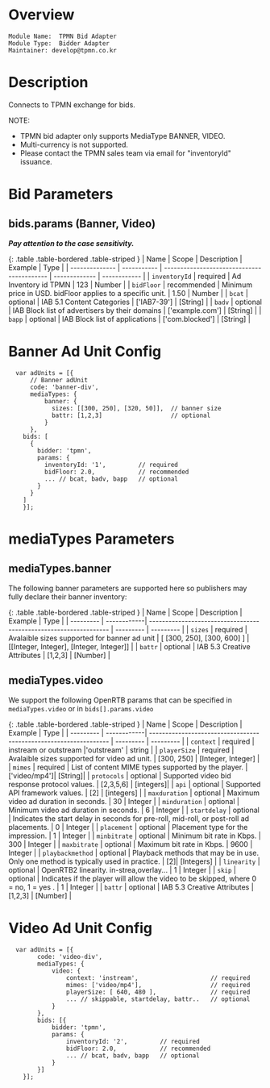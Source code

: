 # Overview

```
Module Name:  TPMN Bid Adapter
Module Type:  Bidder Adapter
Maintainer: develop@tpmn.co.kr
```

# Description

Connects to TPMN exchange for bids.

NOTE:
- TPMN bid adapter only supports MediaType BANNER, VIDEO.
- Multi-currency is not supported.
- Please contact the TPMN sales team via email for "inventoryId" issuance.


# Bid Parameters

## bids.params (Banner, Video)
***Pay attention to the case sensitivity.***

{: .table .table-bordered .table-striped }
|       Name     |    Scope    |                 Description                |    Example    |     Type     |
| -------------- | ----------- | ------------------------------------------ | ------------- | ------------ |
| `inventoryId` | required | Ad Inventory id TPMN | 123 | Number |
| `bidFloor` | recommended | Minimum price in USD. bidFloor applies to a specific unit. | 1.50 | Number |
| `bcat` | optional | IAB 5.1 Content Categories | ['IAB7-39'] | [String] |
| `badv` | optional | IAB Block list of advertisers by their domains | ['example.com'] | [String] |
| `bapp` | optional | IAB Block list of applications  | ['com.blocked'] | [String] |


# Banner Ad Unit Config
```
  var adUnits = [{
      // Banner adUnit
      code: 'banner-div',
	  mediaTypes: {
		  banner: {
		    sizes: [[300, 250], [320, 50]],  // banner size
		    battr: [1,2,3]                   // optional
		  }
	  },
    bids: [
      {
        bidder: 'tpmn',
        params: {
          inventoryId: '1',         // required
          bidFloor: 2.0,            // recommended
          ... // bcat, badv, bapp   // optional
        }
      }
    ]
    }];
```


# mediaTypes Parameters

## mediaTypes.banner

The following banner parameters are supported here so publishers may fully declare their banner inventory:

{: .table .table-bordered .table-striped }
|    Name   |    Scope    |                      Description                                  |  Example  |    Type   |
| --------- | ------------| ----------------------------------------------------------------- | --------- | --------- |
| `sizes` | required | Avalaible sizes supported for banner ad unit | [ [300, 250], [300, 600] ] | [[Integer, Integer], [Integer, Integer]] | 
| `battr` | optional | IAB 5.3 Creative Attributes | [1,2,3] | [Number] |
## mediaTypes.video

We support the following OpenRTB params that can be specified in `mediaTypes.video` or in `bids[].params.video`

{: .table .table-bordered .table-striped }
|    Name   |    Scope    |                      Description                                  |  Example  |    Type   |
| --------- | ------------| ----------------------------------------------------------------- | --------- | --------- |
| `context` | required | instream or outstream |'outstream' | string | 
| `playerSize` | required | Avalaible sizes supported for video ad unit. | [300, 250] | [Integer, Integer] | 
| `mimes` | required | List of content MIME types supported by the player. | ['video/mp4']| [String]|
| `protocols` | optional | Supported video bid response protocol values. | [2,3,5,6] | [integers]|
| `api` | optional | Supported API framework values. | [2] |  [integers] |
| `maxduration` | optional | Maximum video ad duration in seconds. | 30 | Integer |
| `minduration` | optional | Minimum video ad duration in seconds. | 6 | Integer |
| `startdelay` | optional | Indicates the start delay in seconds for pre-roll, mid-roll, or post-roll ad placements. | 0 | Integer |
| `placement` | optional | Placement type for the impression. | 1 | Integer |
| `minbitrate` | optional | Minimum bit rate in Kbps. | 300 | Integer |
| `maxbitrate` | optional | Maximum bit rate in Kbps. | 9600 | Integer |
| `playbackmethod` | optional | Playback methods that may be in use. Only one method is typically used in practice. | [2]| [Integers] |
| `linearity` | optional | OpenRTB2 linearity. in-strea,overlay... | 1 | Integer |
| `skip` | optional | Indicates if the player will allow the video to be skipped, where 0 = no, 1 = yes . | 1 | Integer |
| `battr` | optional | IAB 5.3 Creative Attributes | [1,2,3] | [Number] |


# Video Ad Unit Config
```
  var adUnits = [{
        code: 'video-div',
        mediaTypes: {
            video: {
                context: 'instream',                    // required
                mimes: ['video/mp4'],                   // required
                playerSize: [ 640, 480 ],               // required
                ... // skippable, startdelay, battr..   // optional
            }
        },
        bids: [{
            bidder: 'tpmn',
            params: {
                inventoryId: '2',         // required
                bidFloor: 2.0,            // recommended
                ... // bcat, badv, bapp   // optional
            }
        }]
    }];
```